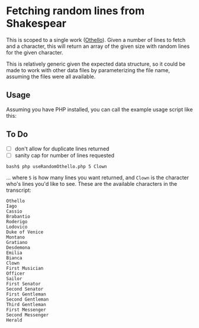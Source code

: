 # Fetching random lines from Shakespear

This is scoped to a single work ([Othello](https://github.com/severdia/PlayShakespeare.com-XML/blob/master/playshakespeare_editions/ps_othello.xml)). Given a number of lines to fetch and a character, this will return an array of the given size with random lines for the given character.

This is relatively generic given the expected data structure, so it could be made to work with other data files by parameterizing the file name, assuming the files were all available.

## Usage

Assuming you have PHP installed, you can call the example usage script like this:

## To Do

- [ ] don't allow for duplicate lines returned
- [ ] sanity cap for number of lines requested

```
bash$ php useRandomOthello.php 5 Clown
```

... where `5` is how many lines you want returned, and `Clown` is the character who's lines you'd like to see. These are the available characters in the transcript:

```
Othello
Iago
Cassio
Brabantio
Roderigo
Lodovico
Duke of Venice
Montano
Gratiano
Desdemona
Emilia
Bianca
Clown
First Musician
Officer
Sailor
First Senator
Second Senator
First Gentleman
Second Gentleman
Third Gentleman
First Messenger
Second Messenger
Herald
```
